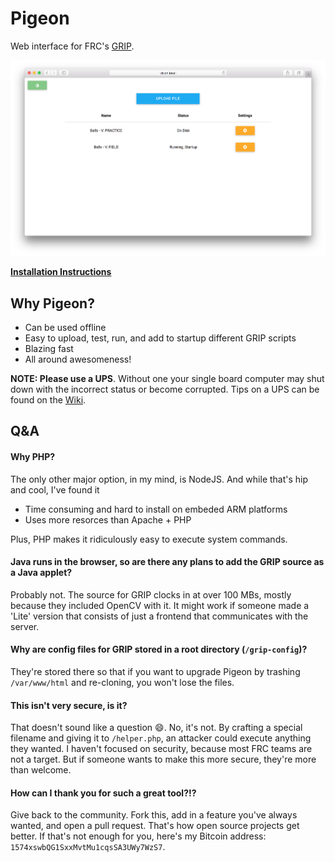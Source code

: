 # Pigeon
Web interface for FRC's [GRIP](https://github.com/WPIRoboticsProjects/GRIP).

![Screenshot](screenshot.png)

**[Installation Instructions](https://github.com/codetheweb/Pigeon/wiki)**

## Why Pigeon?
- Can be used offline
- Easy to upload, test, run, and add to startup different GRIP scripts
- Blazing fast
- All around awesomeness!

**NOTE: Please use a UPS**.  Without one your single board computer may shut down with the incorrect status or become corrupted.  Tips on a UPS can be found on the [Wiki](https://github.com/codetheweb/Pigeon/wiki).

## Q&A
#### Why PHP?
The only other major option, in my mind, is NodeJS.  And while that's hip and cool, I've found it
- Time consuming and hard to install on embeded ARM platforms
- Uses more resorces than Apache + PHP

Plus, PHP makes it ridiculously easy to execute system commands.

#### Java runs in the browser, so are there any plans to add the GRIP source as a Java applet?
Probably not.  The source for GRIP clocks in at over 100 MBs, mostly because they included OpenCV with it.  It might work if someone made a 'Lite' version that consists of just a frontend that communicates with the server.

#### Why are config files for GRIP stored in a root directory (`/grip-config`)?
They're stored there so that if you want to upgrade Pigeon by trashing `/var/www/html` and re-cloning, you won't lose the files.

#### This isn't very secure, is it?
That doesn't sound like a question :smile:.  No, it's not.  By crafting a special filename and giving it to `/helper.php`, an attacker could execute anything they wanted.  I haven't focused on security, because most FRC teams are not a target.  But if someone wants to make this more secure, they're more than welcome.

#### How can I thank you for such a great tool?!?
Give back to the community.  Fork this, add in a feature you've always wanted, and open a pull request.  That's how open source projects get better.  If that's not enough for you, here's my Bitcoin address: `1574xswbQG1SxxMvtMu1cqsSA3UWy7WzS7`.
